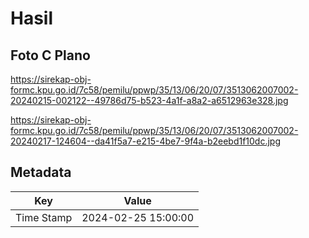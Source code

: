 # Hasil

## Foto C Plano

https://sirekap-obj-formc.kpu.go.id/7c58/pemilu/ppwp/35/13/06/20/07/3513062007002-20240215-002122--49786d75-b523-4a1f-a8a2-a6512963e328.jpg

https://sirekap-obj-formc.kpu.go.id/7c58/pemilu/ppwp/35/13/06/20/07/3513062007002-20240217-124604--da41f5a7-e215-4be7-9f4a-b2eebd1f10dc.jpg


## Metadata

| Key        | Value               |
| ---------- | ------------------- |
| Time Stamp | 2024-02-25 15:00:00 |



